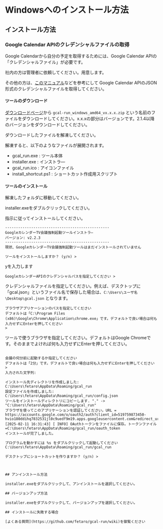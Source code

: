 # Windowsへのインストール方法

## インストール方法

### Google Calendar APIのクレデンシャルファイルの取得

Google Calendarから自分の予定を取得するためには、Google Calendar APIの「クレデンシャルファイル」が必要です。

社内の方は管理者に依頼してください。用意します。

その他の方は、[このマニュアル](https://github.com/fetaro/gcal-run/wiki/how_to_get_google_calendar_api_credential_file)などを参考にして Google Calendar APIのJSON形式のクレデンシャルファイルを取得してください。


#### ツールのダウンロード

[ダウンロードページ](https://github.com/fetaro/gcal-run/releases)から  `gcal-run_windows_amd64_vx.x.x.zip`  という名前のファイルをダウンロードしてください。x.x.xの部分はバージョンです。2.1.4以降のバージョンをダウンロードしてください。

ダウンロードしたファイルを解凍してください。

解凍すると、以下のようなファイルが展開されます。

* gcal_run.exe : ツール本体
* installer.exe : インストラ―
* gcal_run.ico : アイコンファイル
* install_shortcut.ps1 : ショートカット作成用スクリプト

#### ツールのインストール

解凍したフォルダに移動してください。

installer.exeをダブルクリックしてください。

指示に従ってインストールしてください。

```
------------------------------------------------
GoogleカレンダーTV会議強制起動ツールインストラ―
バージョン: v2.2.3
------------------------------------------------
現状、GoogleカレンダーTV会議強制起動ツールはまだインストールされていません

ツールをインストールしますか？ (y/n) > 
```

yを入力します

```
GoogleカレンダーAPIのクレデンシャルパスを指定してください > 
```

クレデンシャルファイルを指定してください。例えば、デスクトップに「gcal.json」というファイル名で保存した場合は、`C:\Users\ユーザ名\Desktop\gcal.json` となります。

```
ブラウザアプリケーションのパスを指定してください
デフォルトは「C:\Program Files (x86)\Google\Chrome\Application\chrome.exe」です。デフォルトで良い場合は何も入力せずにEnterを押してください
>
```

ツールで使うブラウザを指定してください。デフォルトはGoogle Chromeです。そのままでよければ何も入力せずにEnterを押してください。



```

会議の何分前に起動するか指定してください
デフォルトは「2分」です。デフォルトで良い場合は何も入力せずにEnterを押してください
>
入力された文字列:

インストール先ディレクトリを作成しました: C:\Users\fetaro\AppData\Roaming/gcal_run
設定ファイルを作成しました: C:\Users\fetaro\AppData\Roaming/gcal_run/config.json
ツールをインストールディレクトリにコピーします. "." -> "C:\Users\fetaro\AppData\Roaming/gcal_run"
ブラウザを使ってこのアプリケーションを認証してください。URL = https://accounts.google.com/o/oauth2/auth?client_id=519759873450-hvio180ddihq7832531jl0c9uedf9m19.apps.googleusercontent.com&redirect_uri=http%3A%2F%2F127.0.0.1%3A51080&response_type=code&scope=https%3A%2F%2Fwww.googleapis.com%2Fauth%2Fcalendar.readonly&state=st1739259094746220200
[2025-02-11 16:31:43] [ INFO] OAuthトークンをファイルに保存。トークンファイル=C:\Users\fetaro\AppData\Roaming/gcal_run/oauth_token
インストールが完了しました。

プログラムを動かすには %s をダブルクリックして起動してください C:\Users\fetaro\AppData\Roaming/gcal_run/gcal_run

デスクトップにショートカットを作りますか？ (y/n) >



## アンインストール方法

installer.exeをダブルクリックして、アンインストールを選択してください。

## バージョンアップ方法

installer.exeをダブルクリックして、バージョンアップを選択してください。

## インストールに失敗する場合

[よくある質問](https://github.com/fetaro/gcal-run/wiki)を御覧ください




